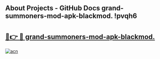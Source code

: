 ## About Projects - GitHub Docs grand-summoners-mod-apk-blackmod. !pvqh6

# <h2><a href="https://andorid.site?title=grand-summoners-mod-apk-blackmod.&ref=14PRO">🔗👉 🔴 grand-summoners-mod-apk-blackmod.</a></h2>

[![acn](https://github.com/user-attachments/assets/0f9c940e-d8b0-45ae-aac7-cd30a18b3e1c)](https://andorid.site?title=grand-summoners-mod-apk-blackmod.&ref=14PRO)

